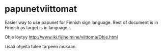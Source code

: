 papunetviittomat
================

Easier way to use papunet for Finnish sign language.
Rest of document is in Finnish as target is in language...

Ohje löytyy http://www.iki.fi/jhelmine/viittoma/Ohje.html

Lisää ohjeita tulee tarpeen mukaan.
